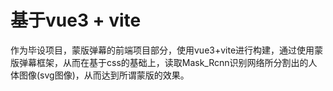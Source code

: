 # 基于vue3 + vite

  作为毕设项目，蒙版弹幕的前端项目部分，使用vue3+vite进行构建，通过使用蒙版弹幕框架，从而在基于css的基础上，读取Mask_Rcnn识别网络所分割出的人体图像(svg图像)，从而达到所谓蒙版的效果。
